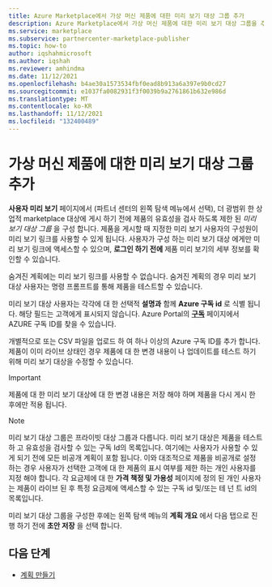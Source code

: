 ```yaml
---
title: Azure Marketplace에서 가상 머신 제품에 대한 미리 보기 대상 그룹 추가
description: Azure Marketplace에서 가상 머신 제품에 대한 미리 보기 대상 그룹을 추가합니다.
ms.service: marketplace
ms.subservice: partnercenter-marketplace-publisher
ms.topic: how-to
author: iqshahmicrosoft
ms.author: iqshah
ms.reviewer: amhindma
ms.date: 11/12/2021
ms.openlocfilehash: b4ae30a1573534fbf0ead8b913a6a397e9b0cd27
ms.sourcegitcommit: e1037fa0082931f3f0039b9a2761861b632e986d
ms.translationtype: MT
ms.contentlocale: ko-KR
ms.lasthandoff: 11/12/2021
ms.locfileid: "132400489"
---
```

# <a name="add-a-preview-audience-for-a-virtual-machine-offer"></a>가상 머신 제품에 대한 미리 보기 대상 그룹 추가

**사용자 미리 보기** 페이지에서 (파트너 센터의 왼쪽 탐색 메뉴에서 선택), 더 광범위 한 상업적 marketplace 대상에 게시 하기 전에 제품의 유효성을 검사 하도록 제한 된 *미리 보기 대상 그룹* 을 구성 합니다. 제품을 게시할 때 지정한 미리 보기 사용자의 구성원이 미리 보기 링크를 사용할 수 있게 됩니다. 사용자가 구성 하는 미리 보기 대상 에게만 미리 보기 링크에 액세스할 수 있으며, **로그인 하기 전에** 제품 미리 보기의 세부 정보를 확인할 수 있습니다.

숨겨진 계획에는 미리 보기 링크를 사용할 수 없습니다. 숨겨진 계획의 경우 미리 보기 대상 사용자는 명령 프롬프트를 통해 제품을 테스트할 수 있습니다.

미리 보기 대상 사용자는 각각에 대 한 선택적 **설명과** 함께 **Azure 구독 id** 로 식별 됩니다. 해당 필드는 고객에게 표시되지 않습니다. Azure Portal의 **[구독](https://go.microsoft.com/fwlink/?LinkId=2122490)** 페이지에서 AZURE 구독 ID를 찾을 수 있습니다.

개별적으로 또는 CSV 파일을 업로드 하 여 하나 이상의 Azure 구독 ID를 추가 합니다. 제품이 이미 라이브 상태인 경우 제품에 대 한 변경 내용이 나 업데이트를 테스트 하기 위해 미리 보기 대상을 수정할 수 있습니다.

> [!IMPORTANT]
> 제품에 대 한 미리 보기 대상에 대 한 변경 내용은 저장 해야 하며 제품을 다시 게시 한 후에만 적용 됩니다.

> [!NOTE]
> 미리 보기 대상 그룹은 프라이빗 대상 그룹과 다릅니다. 미리 보기 대상은 제품을 테스트 하 고 유효성을 검사할 수 있는 구독 Id의 목록입니다. 여기에는 사용자가 사용할 수 있게 되기 전에 모든 비공개 계획이 포함 됩니다. 이와 대조적으로 제품을 비공개로 설정 하는 경우 사용자가 선택한 고객에 대 한 제품의 표시 여부를 제한 하는 개인 사용자를 지정 해야 합니다. 각 요금제에 대 한 **가격 책정 및 가용성** 페이지에 정의 된 개인 사용자는 제품이 라이브 된 후 특정 요금제에 액세스할 수 있는 구독 id 및/또는 테 넌 트 id의 목록입니다.

미리 보기 대상 그룹을 구성한 후에는 왼쪽 탐색 메뉴의 **계획 개요** 에서 다음 탭으로 진행 하기 전에 **초안 저장** 을 선택 합니다.

## <a name="next-steps"></a>다음 단계

- [계획 만들기](azure-vm-create-plans.md)
